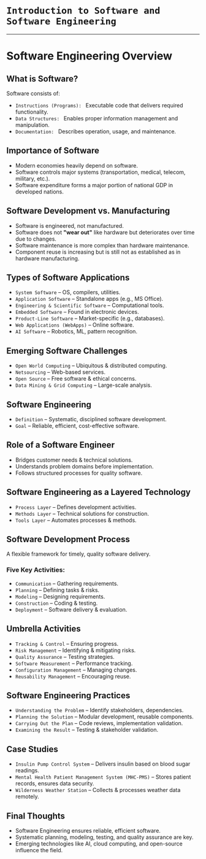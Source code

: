 # `Introduction to Software and Software Engineering`

---

# Software Engineering Overview

## What is Software? 

Software consists of:
-  `Instructions (Programs): ` Executable code that delivers required functionality.
-  `Data Structures: ` Enables proper information management and manipulation.
-  `Documentation: ` Describes operation, usage, and maintenance. 

## Importance of Software 

-  Modern economies heavily depend on software.
-  Software controls major systems (transportation, medical, telecom, military, etc.).
-  Software expenditure forms a major portion of national GDP in developed nations. 

## Software Development vs. Manufacturing 

-  Software is engineered, not manufactured.
-  Software does not **"wear out"** like hardware but deteriorates over time due to changes.
-  Software maintenance is more complex than hardware maintenance.
-  Component reuse is increasing but is still not as established as in hardware manufacturing. 

## Types of Software Applications 

-  `System Software` – OS, compilers, utilities.
-  `Application Software` – Standalone apps (e.g., MS Office).
-  `Engineering & Scientific Software` – Computational tools.
-  `Embedded Software` – Found in electronic devices.
-  `Product-Line Software` – Market-specific (e.g., databases).
-  `Web Applications (WebApps)` – Online software.
-  `AI Software` – Robotics, ML, pattern recognition. 

## Emerging Software Challenges 

-  `Open World Computing` – Ubiquitous & distributed computing.
-  `Netsourcing` – Web-based services.
-  `Open Source` – Free software & ethical concerns.
-  `Data Mining & Grid Computing` – Large-scale analysis. 

## Software Engineering 

-  `Definition` – Systematic, disciplined software development.
-  `Goal` – Reliable, efficient, cost-effective software. 

## Role of a Software Engineer 

-  Bridges customer needs & technical solutions.
-  Understands problem domains before implementation.
-  Follows structured processes for quality software. 

## Software Engineering as a Layered Technology 

-  `Process Layer` – Defines development activities.
-  `Methods Layer` – Technical solutions for construction.
-  `Tools Layer` – Automates processes & methods. 

## Software Development Process 

A flexible framework for timely, quality software delivery. 

### Five Key Activities: 
-  `Communication` – Gathering requirements.
-  `Planning` – Defining tasks & risks.
-  `Modeling` – Designing requirements.
-  `Construction` – Coding & testing.
-  `Deployment` – Software delivery & evaluation. 

## Umbrella Activities 

-  `Tracking & Control` – Ensuring progress.
-  `Risk Management` – Identifying & mitigating risks.
-  `Quality Assurance` – Testing strategies.
-  `Software Measurement` – Performance tracking.
-  `Configuration Management` – Managing changes.
-  `Reusability Management` – Encouraging reuse. 

## Software Engineering Practices 

-  `Understanding the Problem` – Identify stakeholders, dependencies.
-  `Planning the Solution` – Modular development, reusable components.
-  `Carrying Out the Plan` – Code reviews, implementation validation.
-  `Examining the Result` – Testing & stakeholder validation. 

## Case Studies 

-  `Insulin Pump Control System` – Delivers insulin based on blood sugar readings.
-  `Mental Health Patient Management System (MHC-PMS)` – Stores patient records, ensures data security.
-  `Wilderness Weather Station` – Collects & processes weather data remotely. 

## Final Thoughts 

-  Software Engineering ensures reliable, efficient software.
-  Systematic planning, modeling, testing, and quality assurance are key.
-  Emerging technologies like AI, cloud computing, and open-source influence the field.
